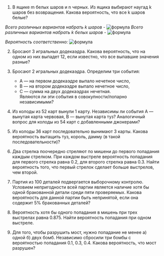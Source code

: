 1. В ящике m белых шаров и n черных. Из ящика выбирают наугад k шаров
без возвращения. Какова вероятность, что все k шаров белые?    
     

     
_Всего различных вариантов набрать k шаров -_ 
![формула](https://latex.codecogs.com/svg.image?&space;C_{m+n}^{k})
_Всего различных вариантов набрать k белых шаров -_ 
![формула](https://latex.codecogs.com/svg.image?&space;C_{m}^{k})

_Вероятность соответственно:_
![формула](https://latex.codecogs.com/svg.image?&space;\frac{{C_{m+n}^{k}}{C_{m}^{k}})
  
  


2. Бросают 3 игральных додекаэдра. Какова вероятность, что на одном из
них выпадет 12, если известно, что все выпавшие значения разные?  
     

3. Бросают 2 игральных додекаэдра. Определим три события:  
   - A — на первом додекаэдре выпало нечетное число,   
   - B — на втором додекаэдре выпало нечетное число,   
   - C — сумма на двух додекаэдрах нечетная.   
     Являются ли эти события в совокупности/попарно независимыми?  
       
  
4. Из колоды из 52 карт вынули 1 карту. Независимы ли события A —
вынутая карта червовая, B — вынутая карта туз? Аналогичный вопрос
для колоды из 54 карт с добавленными джокерами?  
       

5. Из колоды 36 карт последовательно вынимают 3 карты. Какова
вероятность вытащить туз, король, дамму (в такой последовательности)?  
  
  
6. Два стрелка поочередно стреляют по мишени до первого попадания
каждым стрелком. При каждом выстреле вероятность попадания для
первого стрелка равна 0.2, для второго стрелка равна 0.3. Найти
вероятность того, что первый стрелок сделает больше выстрелов, чем
второй.         
     

7. Партия из 100 деталей подвергается выборочному контролю. Условием
непригодности всей партии является наличие хотя бы одной бракованной
детали среди пяти проверяемых. Какова вероятность для данной партии
быть непринятой, если она содержит 5% бракованных деталей?  
     
  
8. Вероятность хотя бы одного попадания в мишень при трех выстрелах
равна 0.875. Найти вероятность попадания при одном выстреле.  
     

9. Для того, чтобы разрушить мост, нужно попадание не менее а) одной б)
двух бомб. Независимо сбросили три бомбы с вероятностью попадания 0.1,
0.3, 0.4. Какова вероятность, что мост разрушен?
